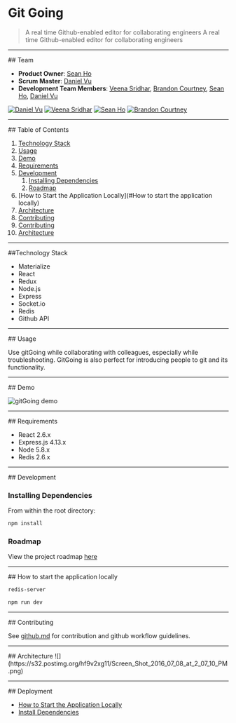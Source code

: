 # Git Going
> A real time Github-enabled editor for collaborating engineers
A real time Github-enabled editor for collaborating engineers

<hr>
## Team

  - __Product Owner__: [Sean Ho](https://github.com/seanhho)
  - __Scrum Master__: [Daniel Vu](https://github.com/d-vu)
  - __Development Team Members__: [Veena Sridhar](https://github.com/veena-sridhar), [Brandon Courtney](https://github.com/bcourtney5965), [Sean Ho](https://github.com/seanhho), [Daniel Vu](https://github.com/d-vu)

[![Daniel Vu](https://avatars3.githubusercontent.com/u/17260170?v=3&s=150)](http://github.com/d-vu)
[![Veena Sridhar](https://avatars1.githubusercontent.com/u/9629061?v=3&s=150)](https://github.com/veena-sridhar)
[![Sean Ho](https://avatars2.githubusercontent.com/u/3504821?v=3&s=150)](http://github.com/seanhho)
[![Brandon Courtney](https://avatars3.githubusercontent.com/u/7043747?v=3&s=150)](http://github.com/)

<hr>
## Table of Contents

1. [Technology Stack](#technology-stack)
1. [Usage](#usage)
1. [Demo](#demo)
1. [Requirements](#requirements)
1. [Development](#development)
    1. [Installing Dependencies](#installing-dependencies)
    1. [Roadmap](#roadmap)
1. [How to Start the Application Locally](#How to start the application locally)
1. [Architecture](#architecture)
1. [Contributing](#contributing)
1. [Contributing](#contributing)
1. [Architecture](#architecture)

<hr>
##Technology Stack

- Materialize
- React
- Redux
- Node.js
- Express
- Socket.io
- Redis
- Github API

<hr>
## Usage

Use gitGoing while collaborating with colleagues, especially while troubleshooting.  GitGoing is also perfect for introducing people to git and its functionality.  

<hr>
## Demo

![gitGoing demo](https://i.makeagif.com/media/7-08-2016/cMGTgq.gif)


<hr>
## Requirements

- React 2.6.x
- Express.js 4.13.x
- Node 5.8.x
- Redis 2.6.x

<hr>
## Development

### Installing Dependencies

From within the root directory:

```sh
npm install
```

### Roadmap

View the project roadmap [here](https://github.com/Devtool-Labs/gitGoing/issues)

<hr>
## How to start the application locally

```sh
redis-server
```
```sh
npm run dev
```

<hr>
## Contributing

See [github.md](github.md) for contribution and github workflow guidelines.

<hr>
## Architecture      
![](https://s32.postimg.org/hf9v2xg11/Screen_Shot_2016_07_08_at_2_07_10_PM.png)

<hr>
## Deployment


* [How to Start the Application Locally](#How-to-start-the-application-locally)
* [Install Dependencies](#Install-dependencies)

